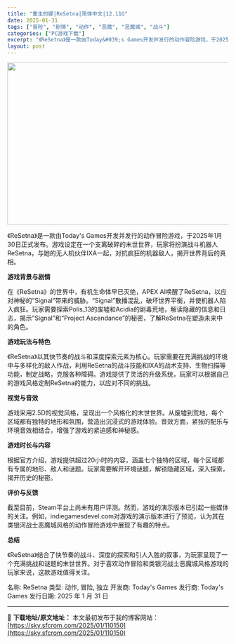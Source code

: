 ```yaml
---
title: "重生的娜|ReSetna|简体中文|12.11G"
date: 2025-01-31
tags: ["冒险", "剧情", "动作", "恶魔", "恶魔城", "战斗"]
categories: ["PC游戏下载"]
excerpt: "《ReSetna》是一款由Today&#039;s Games开发并发行的动作冒险游戏，于2025年1月30日正式发布。游戏设定在一个支离破碎的末世世界，玩家将扮演战斗机器人ReSetna，与她的无人机伙伴IXA一起，对抗疯狂的机器敌人，揭开世界背后的真相。 游戏背景与剧情 在《ReSetna》的世界中，有机&hellip;"
layout: post
---
```


<img class="aligncenter size-full wp-image-110151" src="https://sky.sfcrom.com/wp-content/uploads/2025/01/2025013102155652.webp" alt="" width="660" height="370" />

《ReSetna》是一款由Today's Games开发并发行的动作冒险游戏，于2025年1月30日正式发布。游戏设定在一个支离破碎的末世世界，玩家将扮演战斗机器人ReSetna，与她的无人机伙伴IXA一起，对抗疯狂的机器敌人，揭开世界背后的真相。

<strong>游戏背景与剧情</strong>

在《ReSetna》的世界中，有机生命体早已灭绝，APEX AI唤醒了ReSetna，以应对神秘的“Signal”带来的威胁。“Signal”散播混乱，破坏世界平衡，并使机器人陷入疯狂。玩家需要探索Polis_13的废墟和Acidia的剧毒荒地，解读隐藏的信息和日志，揭示“Signal”和“Project Ascendance”的秘密，了解ReSetna在塑造未来中的角色。

<strong>游戏玩法与特色</strong>

《ReSetna》以其快节奏的战斗和深度探索元素为核心。玩家需要在充满挑战的环境中与多样化的敌人作战，利用ReSetna的战斗技能和IXA的战术支持、生物扫描等功能，制定战略，克服各种障碍。游戏提供了灵活的升级系统，玩家可以根据自己的游戏风格定制ReSetna的能力，以应对不同的挑战。

<strong>视觉与音效</strong>

游戏采用2.5D的视觉风格，呈现出一个风格化的末世世界。从废墟到荒地，每个区域都有独特的地形和氛围，营造出沉浸式的游戏体验。音效方面，紧张的配乐与环境音效相结合，增强了游戏的紧迫感和神秘感。

<strong>游戏时长与内容</strong>

根据官方介绍，游戏提供超过20小时的内容，涵盖七个独特的区域，每个区域都有专属的地形、敌人和谜题。玩家需要解开环境谜题，解锁隐藏区域，深入探索，揭开历史的秘密。

<strong>评价与反馈</strong>

截至目前，Steam平台上尚未有用户评测。然而，游戏的演示版本已引起一些媒体的关注。例如，indiegamesdevel.com对游戏的演示版本进行了预览，认为其在类银河战士恶魔城风格的动作冒险游戏中展现了有趣的特点。

<strong>总结</strong>

《ReSetna》结合了快节奏的战斗、深度的探索和引人入胜的叙事，为玩家呈现了一个充满挑战和谜题的末世世界。对于喜欢动作冒险和类银河战士恶魔城风格游戏的玩家来说，这款游戏值得关注。

名称: ReSetna
类型: 动作, 冒险, 独立
开发商: Today's Games
发行商: Today's Games
发行日期: 2025 年 1 月 31 日

---
📖 **下载地址/原文地址：** 本文最初发布于我的博客网站：[https://sky.sfcrom.com/2025/01/110150](https://sky.sfcrom.com/2025/01/110150)

